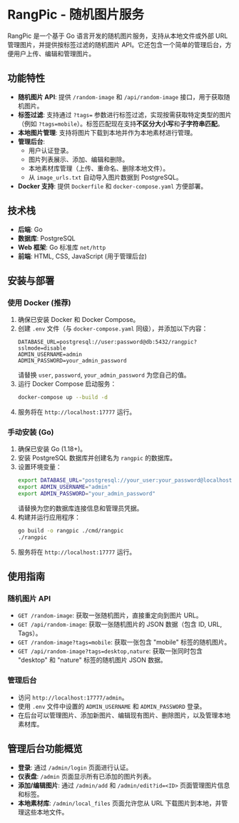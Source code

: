 # RangPic - 随机图片服务

RangPic 是一个基于 Go 语言开发的随机图片服务，支持从本地文件或外部 URL 管理图片，并提供按标签过滤的随机图片 API。它还包含一个简单的管理后台，方便用户上传、编辑和管理图片。

## 功能特性

*   **随机图片 API**: 提供 `/random-image` 和 `/api/random-image` 接口，用于获取随机图片。
*   **标签过滤**: 支持通过 `?tags=` 参数进行标签过滤，实现按需获取特定类型的图片（例如 `?tags=mobile`）。标签匹配现在支持**不区分大小写**和**子字符串匹配**。
*   **本地图片管理**: 支持将图片下载到本地并作为本地素材进行管理。
*   **管理后台**: 
    *   用户认证登录。
    *   图片列表展示、添加、编辑和删除。
    *   本地素材库管理（上传、重命名、删除本地文件）。
    *   从 `image_urls.txt` 自动导入图片数据到 PostgreSQL。
*   **Docker 支持**: 提供 `Dockerfile` 和 `docker-compose.yaml` 方便部署。

## 技术栈

*   **后端**: Go
*   **数据库**: PostgreSQL
*   **Web 框架**: Go 标准库 `net/http`
*   **前端**: HTML, CSS, JavaScript (用于管理后台)

## 安装与部署

### 使用 Docker (推荐)

1.  确保已安装 Docker 和 Docker Compose。
2.  创建 `.env` 文件（与 `docker-compose.yaml` 同级），并添加以下内容：
    ```
    DATABASE_URL=postgresql://user:password@db:5432/rangpic?sslmode=disable
    ADMIN_USERNAME=admin
    ADMIN_PASSWORD=your_admin_password
    ```
    请替换 `user`, `password`, `your_admin_password` 为您自己的值。
3.  运行 Docker Compose 启动服务：
    ```bash
    docker-compose up --build -d
    ```
4.  服务将在 `http://localhost:17777` 运行。

### 手动安装 (Go)

1.  确保已安装 Go (1.18+)。
2.  安装 PostgreSQL 数据库并创建名为 `rangpic` 的数据库。
3.  设置环境变量：
    ```bash
    export DATABASE_URL="postgresql://your_user:your_password@localhost:5432/rangpic?sslmode=disable"
    export ADMIN_USERNAME="admin"
    export ADMIN_PASSWORD="your_admin_password"
    ```
    请替换为您的数据库连接信息和管理员凭据。
4.  构建并运行应用程序：
    ```bash
    go build -o rangpic ./cmd/rangpic
    ./rangpic
    ```
5.  服务将在 `http://localhost:17777` 运行。

## 使用指南

### 随机图片 API

*   `GET /random-image`: 获取一张随机图片，直接重定向到图片 URL。
*   `GET /api/random-image`: 获取一张随机图片的 JSON 数据（包含 ID, URL, Tags）。
*   `GET /random-image?tags=mobile`: 获取一张包含 "mobile" 标签的随机图片。
*   `GET /api/random-image?tags=desktop,nature`: 获取一张同时包含 "desktop" 和 "nature" 标签的随机图片 JSON 数据。

### 管理后台

*   访问 `http://localhost:17777/admin`。
*   使用 `.env` 文件中设置的 `ADMIN_USERNAME` 和 `ADMIN_PASSWORD` 登录。
*   在后台可以管理图片、添加新图片、编辑现有图片、删除图片，以及管理本地素材库。

## 管理后台功能概览

*   **登录**: 通过 `/admin/login` 页面进行认证。
*   **仪表盘**: `/admin` 页面显示所有已添加的图片列表。
*   **添加/编辑图片**: 通过 `/admin/add` 和 `/admin/edit?id=<ID>` 页面管理图片信息和标签。
*   **本地素材库**: `/admin/local_files` 页面允许您从 URL 下载图片到本地，并管理这些本地文件。